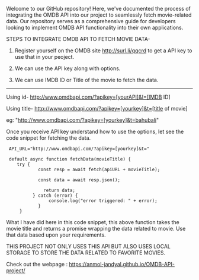 Welcome to our GitHub repository! Here, we've documented the process of integrating the OMDB API into our project to seamlessly fetch movie-related data. Our repository serves as a comprehensive guide for developers looking to implement OMDB API functionality into their own applications.


STEPS TO INTEGRATE OMDB API TO FETCH MOVIE DATA-

1. Register yourself on the OMDB site  http://surl.li/qqcrd to get a API key to use that in your peoject.


2. We can use the API key along with options.
3. We can use IMDB ID or Title of the movie to        fetch the data.

  
----------------------------------------------
Using id-
http://www.omdbapi.com/?apikey=[yourAPI]&I=[IMDB ID]

Using title-
http://www.omdbapi.com/?apikey=[yourkey]&t=[title of movie]


eg: "http://www.omdbapi.com/?apikey=[yourkey]&t=bahubali"



Once you receive API key understand how to use the options, let see the code snippet for fetching the data.

     API_URL="http://www.omdbapi.com/?apikey=[yourkey]&t="
     
     default async function fetchData(movieTitle) {
      	try {
	           	const resp = await fetch(apiURL + movieTitle);

	          	const data = await resp.json();

		          return data;
	          } catch (error) {
	            	console.log("error triggered: " + error);
	            }
         }
   What I have did here in this code snippet, this above function takes the movie title and returns a promise wrapping the data related to movie.
   Use that data based upon your requirements.


   THIS PROJECT NOT ONLY USES THIS API BUT ALSO USES LOCAL STORAGE TO STORE THE DATA RELATED TO FAVORITE MOVIES.

   Check out the webpage : https://anmol-jandyal.github.io/OMDB-API-project/
  
 
